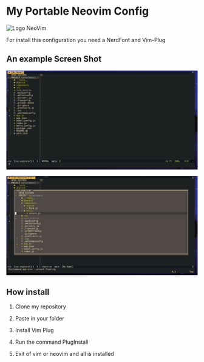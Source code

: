 # My Portable Neovim Config

![Logo NeoVim](https://upload.wikimedia.org/wikipedia/commons/thumb/4/4f/Neovim-logo.svg/1280px-Neovim-logo.svg.png)

For install this configuration you need a NerdFont and Vim-Plug


## An example Screen Shot 

![Captura de los Plugins](docs/plugins1.png)

![Captura 2](docs/plugins2.png)

## How install

1. Clone my repository

2. Paste in your folder

3. Install Vim Plug

4. Run the command PlugInstall

5. Exit of vim or neovim and all is installed





